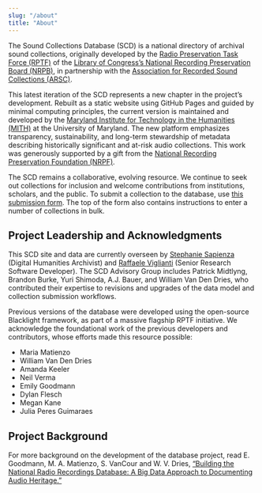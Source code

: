 ```yaml
---
slug: "/about"
title: "About"
---
```


The Sound Collections Database (SCD) is a national directory of archival sound collections, originally developed by the [Radio Preservation Task Force (RPTF)](https://radiopreservation.org/) of the [Library of Congress’s National Recording Preservation Board (NRPB)](https://www.loc.gov/programs/national-recording-preservation-board/about-this-program), in partnership with the [Association for Recorded Sound Collections (ARSC)](https://arsc-audio.org/).

This latest iteration of the SCD represents a new chapter in the project’s development. Rebuilt as a static website using GitHub Pages and guided by minimal computing principles, the current version is maintained and developed by the [Maryland Institute for Technology in the Humanities (MITH)](https://mith.umd.edu/) at the University of Maryland. The new platform emphasizes transparency, sustainability, and long-term stewardship of metadata describing historically significant and at-risk audio collections. This work was generously supported by a gift from the [National Recording Preservation Foundation (NRPF)](https://www.recordingpreservation.org/about/).

The SCD remains a collaborative, evolving resource. We continue to seek out collections for inclusion and welcome contributions from institutions, scholars, and the public. To submit a collection to the database, use [this submission form](https://airtable.com/appjiL3avrIs3jLVo/shrQ1lOcNqnwVcKve). The top of the form also contains instructions to enter a number of collections in bulk.

## Project Leadership and Acknowledgments

This SCD site and data are currently overseen by [Stephanie Sapienza](https://mith.umd.edu/people/stephanie-sapienza/) (Digital Humanities Archivist) and [Raffaele Viglianti](https://mith.umd.edu/people/raffaele-viglianti/) (Senior Research Software Developer). The SCD Advisory Group includes Patrick Midtlyng, Brandon Burke, Yuri Shimoda, A.J. Bauer, and William Van Den Dries, who contributed their expertise to revisions and upgrades of the data model and collection submission workflows.

Previous versions of the database were developed using the open-source Blacklight framework, as part of a massive flagship RPTF initiative. We acknowledge the foundational work of the previous developers and contributors, whose efforts made this resource possible:

- Maria Matienzo
- William Van Den Dries
- Amanda Keeler
- Neil Verma
- Emily Goodmann
- Dylan Flesch
- Megan Kane
- Julia Peres Guimaraes

## Project Background

For more background on the development of the database project, read E. Goodmann, M. A. Matienzo, S. VanCour and W. V. Dries, [“Building the National Radio Recordings Database: A Big Data Approach to Documenting Audio Heritage.”](https://matienzo.org/storage/2019/2019-rptf-database.pdf)
